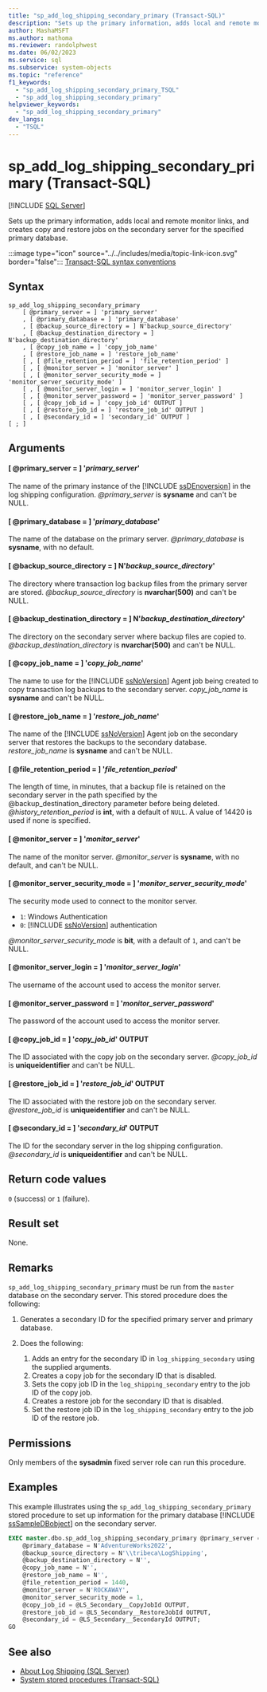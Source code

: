 ```yaml
---
title: "sp_add_log_shipping_secondary_primary (Transact-SQL)"
description: "Sets up the primary information, adds local and remote monitor links, and creates copy and restore jobs on the secondary server."
author: MashaMSFT
ms.author: mathoma
ms.reviewer: randolphwest
ms.date: 06/02/2023
ms.service: sql
ms.subservice: system-objects
ms.topic: "reference"
f1_keywords:
  - "sp_add_log_shipping_secondary_primary_TSQL"
  - "sp_add_log_shipping_secondary_primary"
helpviewer_keywords:
  - "sp_add_log_shipping_secondary_primary"
dev_langs:
  - "TSQL"
---
```

# sp_add_log_shipping_secondary_primary (Transact-SQL)

[!INCLUDE [SQL Server](../../includes/applies-to-version/sqlserver.md)]

Sets up the primary information, adds local and remote monitor links, and creates copy and restore jobs on the secondary server for the specified primary database.

:::image type="icon" source="../../includes/media/topic-link-icon.svg" border="false"::: [Transact-SQL syntax conventions](../../t-sql/language-elements/transact-sql-syntax-conventions-transact-sql.md)

## Syntax

```syntaxsql
sp_add_log_shipping_secondary_primary
    [ @primary_server = ] 'primary_server'
    , [ @primary_database = ] 'primary_database'
    , [ @backup_source_directory = ] N'backup_source_directory'
    , [ @backup_destination_directory = ] N'backup_destination_directory'
    , [ @copy_job_name = ] 'copy_job_name'
    , [ @restore_job_name = ] 'restore_job_name'
    [ , [ @file_retention_period = ] 'file_retention_period' ]
    [ , [ @monitor_server = ] 'monitor_server' ]
    [ , [ @monitor_server_security_mode = ] 'monitor_server_security_mode' ]
    [ , [ @monitor_server_login = ] 'monitor_server_login' ]
    [ , [ @monitor_server_password = ] 'monitor_server_password' ]
    [ , [ @copy_job_id = ] 'copy_job_id' OUTPUT ]
    [ , [ @restore_job_id = ] 'restore_job_id' OUTPUT ]
    [ , [ @secondary_id = ] 'secondary_id' OUTPUT ]
[ ; ]
```

## Arguments

#### [ @primary_server = ] '*primary_server*'

The name of the primary instance of the [!INCLUDE [ssDEnoversion](../../includes/ssdenoversion-md.md)] in the log shipping configuration. *@primary_server* is **sysname** and can't be NULL.

#### [ @primary_database = ] '*primary_database*'

The name of the database on the primary server. *@primary_database* is **sysname**, with no default.

#### [ @backup_source_directory = ] N'*backup_source_directory*'

The directory where transaction log backup files from the primary server are stored. *@backup_source_directory* is **nvarchar(500)** and can't be NULL.

#### [ @backup_destination_directory = ] N'*backup_destination_directory*'

The directory on the secondary server where backup files are copied to. *@backup_destination_directory* is **nvarchar(500)** and can't be NULL.

#### [ @copy_job_name = ] '*copy_job_name*'

The name to use for the [!INCLUDE [ssNoVersion](../../includes/ssnoversion-md.md)] Agent job being created to copy transaction log backups to the secondary server. *copy_job_name* is **sysname** and can't be NULL.

#### [ @restore_job_name = ] '*restore_job_name*'

The name of the [!INCLUDE [ssNoVersion](../../includes/ssnoversion-md.md)] Agent job on the secondary server that restores the backups to the secondary database. *restore_job_name* is **sysname** and can't be NULL.

#### [ @file_retention_period = ] '*file_retention_period*'

The length of time, in minutes, that a backup file is retained on the secondary server in the path specified by the @backup_destination_directory parameter before being deleted. *@history_retention_period* is **int**, with a default of `NULL`. A value of 14420 is used if none is specified.

#### [ @monitor_server = ] '*monitor_server*'

The name of the monitor server. *@monitor_server* is **sysname**, with no default, and can't be NULL.

#### [ @monitor_server_security_mode = ] '*monitor_server_security_mode*'

The security mode used to connect to the monitor server.

- `1`: Windows Authentication
- `0`: [!INCLUDE [ssNoVersion](../../includes/ssnoversion-md.md)] authentication

*@monitor_server_security_mode* is **bit**, with a default of `1`, and can't be NULL.

#### [ @monitor_server_login = ] '*monitor_server_login*'

The username of the account used to access the monitor server.

#### [ @monitor_server_password = ] '*monitor_server_password*'

The password of the account used to access the monitor server.

#### [ @copy_job_id = ] '*copy_job_id*' OUTPUT

The ID associated with the copy job on the secondary server. *@copy_job_id* is **uniqueidentifier** and can't be NULL.

#### [ @restore_job_id = ] '*restore_job_id*' OUTPUT

The ID associated with the restore job on the secondary server. *@restore_job_id* is **uniqueidentifier** and can't be NULL.

#### [ @secondary_id = ] '*secondary_id*' OUTPUT

The ID for the secondary server in the log shipping configuration. *@secondary_id* is **uniqueidentifier** and can't be NULL.

## Return code values

`0` (success) or `1` (failure).

## Result set

None.

## Remarks

`sp_add_log_shipping_secondary_primary` must be run from the `master` database on the secondary server. This stored procedure does the following:

1. Generates a secondary ID for the specified primary server and primary database.

1. Does the following:

   1. Adds an entry for the secondary ID in `log_shipping_secondary` using the supplied arguments.
   1. Creates a copy job for the secondary ID that is disabled.
   1. Sets the copy job ID in the `log_shipping_secondary` entry to the job ID of the copy job.
   1. Creates a restore job for the secondary ID that is disabled.
   1. Set the restore job ID in the `log_shipping_secondary` entry to the job ID of the restore job.

## Permissions

Only members of the **sysadmin** fixed server role can run this procedure.

## Examples

This example illustrates using the `sp_add_log_shipping_secondary_primary` stored procedure to set up information for the primary database [!INCLUDE [ssSampleDBobject](../../includes/sssampledbobject-md.md)] on the secondary server.

```sql
EXEC master.dbo.sp_add_log_shipping_secondary_primary @primary_server = N'TRIBECA',
    @primary_database = N'AdventureWorks2022',
    @backup_source_directory = N'\\tribeca\LogShipping',
    @backup_destination_directory = N'',
    @copy_job_name = N'',
    @restore_job_name = N'',
    @file_retention_period = 1440,
    @monitor_server = N'ROCKAWAY',
    @monitor_server_security_mode = 1,
    @copy_job_id = @LS_Secondary__CopyJobId OUTPUT,
    @restore_job_id = @LS_Secondary__RestoreJobId OUTPUT,
    @secondary_id = @LS_Secondary__SecondaryId OUTPUT;
GO
```

## See also

- [About Log Shipping (SQL Server)](../../database-engine/log-shipping/about-log-shipping-sql-server.md)
- [System stored procedures (Transact-SQL)](system-stored-procedures-transact-sql.md)

